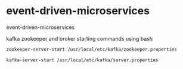 # event-driven-microservices
event-driven-microservices

kafka zookeeper and broker starting commands using bash
```bash
zookeeper-server-start /usr/local/etc/kafka/zookeeper.properties
```
```bash
kafka-server-start /usr/local/etc/kafka/server.properties
```
